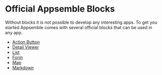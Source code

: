 # Official Appsemble Blocks

Without blocks it is not possible to develop any interesting apps. To get you started Appsemble
comes with several official blocks that can be used in any app.

- [Action Button](action-button.md)
- [Detail Viewer](detail-viewer.md)
- [List](list.md)
- [Form](form.md)
- [Map](map.md)
- [Markdown](markdown.md)
